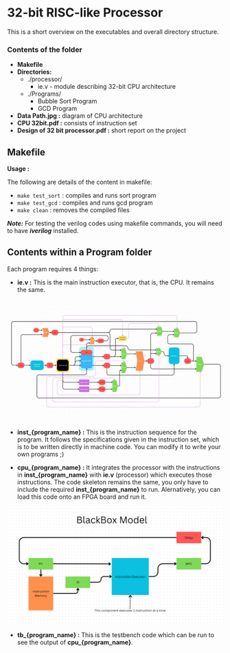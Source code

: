 # 32-bit RISC-like Processor

This is a short overview on the executables and overall directory structure.

### Contents of the folder

* **Makefile**
* **Directories:**
    * ./processor/
        * ie.v - module describing 32-bit CPU architecture
    * ./Programs/
        * Bubble Sort Program
        * GCD Program
* **Data Path.jpg :** diagram of CPU architecture
* **CPU 32bit.pdf :** consists of instruction set
* **Design of 32 bit processor.pdf :** short report on the project 

## Makefile

**Usage :**

The following are details of the content in makefile:

* `make test_sort`  : compiles and runs sort program
* `make test_gcd`   : compiles and runs gcd program
* `make clean`      : removes the compiled files

***Note:*** For testing the verilog codes using makefile commands, you will need to have ***iverilog*** installed. 

## Contents within a Program folder

Each program requires 4 things:

* **ie.v :** This is the main instruction executor, that is, the CPU. It remains the same.

![CPU data path](./Data%20Path.jpg)

* **inst_{program_name} :** This is the instruction sequence for the program. It follows the specifications given in the instruction set, which is to be written directly in machine code. You can modify it to write your own programs ;)

* **cpu_{program_name} :** It integrates the processor with the instructions in **inst_{program_name}** with **ie.v** (processor) which executes those instructions. The code skeleton remains the same, you only have to include the required **inst_{program_name}** to run. Alernatively, you can load this code onto an FPGA board and run it.

![Blackbox model](./Blackbox%20model.png)

* **tb_{program_name} :** This is the testbench code which can be run to see the output of **cpu_{program_name}**.